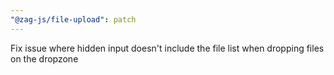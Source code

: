 ```yaml
---
"@zag-js/file-upload": patch
---
```


Fix issue where hidden input doesn't include the file list when dropping files on the dropzone
